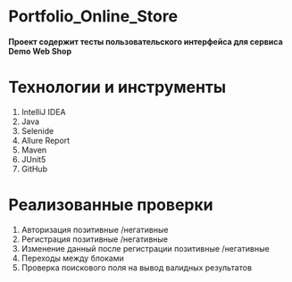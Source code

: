 # Portfolio_Online_Store
#### Проект содержит тесты пользовательского интерфейса для сервиса Demo Web Shop
#  Технологии и инструменты
1) IntelliJ IDEA
2) Java 
3) Selenide
4) Allure Report
5) Maven 
6) JUnit5
7) GitHub 
# Реализованные проверки
1) Авторизация позитивные /негативные 
2) Регистрация позитивные /негативные
3) Изменение данный после регистрации позитивные /негативные
4) Переходы между блоками 
5) Проверка поискового поля на вывод валидных результатов  

